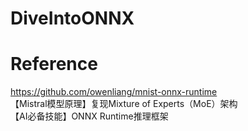 # DiveIntoONNX

# Reference
https://github.com/owenliang/mnist-onnx-runtime  
【Mistral模型原理】复现Mixture of Experts（MoE）架构  
【AI必备技能】ONNX Runtime推理框架  
